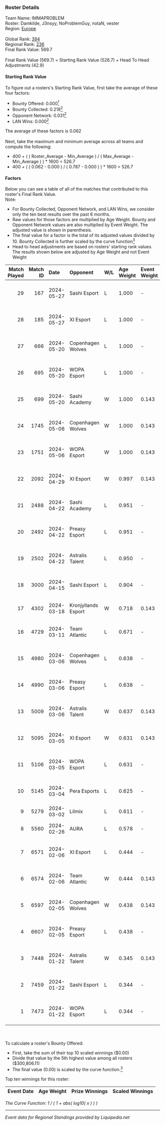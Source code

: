 ### Roster Details<br />
Team Name: IMMAPROBLEM<br />
Roster: Damkilde, J3nsyy, NoProblemGuy, notaN, vester<br />
Region: [Europe]( ../standings_europe.md)<br />
<br />
Global Rank: [394](../standings_global.md)<br />
Regional Rank: [236]( ../standings_europe.md)<br />
Final Rank Value:  569.7<br />
<br />
Final Rank Value (569.7) = Starting Rank Value (526.7) + Head To Head Adjustments (42.9)<br />

#### Starting Rank Value<br />
To figure out a rosters's Starting Rank Value, first take the average of these four factors:<br />
- Bounty Offered: 0.000[<sup>1</sup>](#table2)
- Bounty Collected: 0.218[<sup>2</sup>](#table1)
- Opponent Network: 0.031[<sup>2</sup>](#table1)
- LAN Wins: 0.000[<sup>2</sup>](#table1)

The average of these factors is 0.062<br />
<br />
Next, take the maximum and minimum average across all teams and compute the following:<br />
- 400 + ( ( Roster_Average - Min_Average ) / ( Max_Average - Min_Average ) ) * 1600 = 526.7
- 400 + ( ( 0.062 - 0.000 ) / ( 0.787 - 0.000 ) ) * 1600 = 526.7


#### Factors<br />
Below you can see a table of all of the matches that contributed to this roster's Final Rank Value.<br />
Note:<br />

- For Bounty Collected, Opponent Network, and LAN Wins, we consider only the ten best results over the past 6 months.
- Raw values for those factors are multiplied by Age Weight. Bounty and Opponent Network values are also multiplied by Event Weight. The adjusted value is shown in parenthesis.
- The final value for a factor is the total of its adjusted values divided by 10. Bounty Collected is further scaled by the curve function[<sup>3</sup>](#curveFunction)
- Head to head adjustments are based on rosters' starting rank values. The results shown below are adjusted by Age Weight and not Event Weight
<span id="table1"></span><br />


| Match Played | Match ID | Date       | Opponent            | W/L | Age Weight | Event Weight | Bounty Collected | Opponent Network | LAN Wins  | H2H Adj. | Roster                                        |
| -: | -: | :- | :- | :- | :- | :- | :- | :- | :- | -: | :- |
|           29 |      167 | 2024-05-27 | Sashi Esport        | L   | 1.000      | -            | -                | -                | -         |    -1.02 | Damkilde, J3nsyy, NoProblemGuy, notaN, vester |
|           28 |      185 | 2024-05-27 | XI Esport           | L   | 1.000      | -            | -                | -                | -         |   -10.78 | Damkilde, J3nsyy, NoProblemGuy, notaN, vester |
|           27 |      666 | 2024-05-20 | Copenhagen Wolves   | L   | 1.000      | -            | -                | -                | -         |   -12.40 | Damkilde, J3nsyy, NoProblemGuy, notaN, vester |
|           26 |      695 | 2024-05-20 | WOPA Esport         | L   | 1.000      | -            | -                | -                | -         |    -8.12 | Damkilde, J3nsyy, NoProblemGuy, notaN, vester |
|           25 |      699 | 2024-05-20 | Sashi Academy       | W   | 1.000      | 0.143        | 0.001 (0.000)    | 0.090 (0.013)    | 0 (0.000) |    15.04 | Damkilde, J3nsyy, NoProblemGuy, notaN, vester |
|           24 |     1745 | 2024-05-06 | Copenhagen Wolves   | W   | 1.000      | 0.143        | 0.000 (0.000)    | 0.387 (0.055)    | 0 (0.000) |    20.01 | Damkilde, J3nsyy, NoProblemGuy, notaN, vester |
|           23 |     1751 | 2024-05-06 | WOPA Esport         | W   | 1.000      | 0.143        | 0.003 (0.000)    | 0.594 (0.085)    | 0 (0.000) |    23.93 | Damkilde, J3nsyy, NoProblemGuy, notaN, vester |
|           22 |     2092 | 2024-04-29 | XI Esport           | W   | 0.997      | 0.143        | 0.001 (0.000)    | 0.277 (0.039)    | 0 (0.000) |    21.39 | Damkilde, J3nsyy, NoProblemGuy, notaN, vester |
|           21 |     2488 | 2024-04-22 | Sashi Academy       | L   | 0.951      | -            | -                | -                | -         |   -11.35 | Damkilde, J3nsyy, NoProblemGuy, notaN, vester |
|           20 |     2492 | 2024-04-22 | Preasy Esport       | L   | 0.951      | -            | -                | -                | -         |    -7.29 | Damkilde, J3nsyy, NoProblemGuy, notaN, vester |
|           19 |     2502 | 2024-04-22 | Astralis Talent     | L   | 0.950      | -            | -                | -                | -         |    -4.61 | Damkilde, J3nsyy, NoProblemGuy, notaN, vester |
|           18 |     3000 | 2024-04-15 | Sashi Esport        | L   | 0.904      | -            | -                | -                | -         |    -1.38 | Damkilde, J3nsyy, NoProblemGuy, notaN, vester |
|           17 |     4302 | 2024-03-18 | Kronjyllands Esport | W   | 0.718      | 0.143        | 0.000 (0.000)    | 0.028 (0.003)    | 0 (0.000) |     9.54 | daxy, J3nsyy, NoProblemGuy, notaN, vester     |
|           16 |     4729 | 2024-03-11 | Team Atlantic       | L   | 0.671      | -            | -                | -                | -         |   -10.72 | Damkilde, daxy, NoProblemGuy, notaN, vester   |
|           15 |     4980 | 2024-03-06 | Copenhagen Wolves   | L   | 0.638      | -            | -                | -                | -         |    -7.23 | Damkilde, daxy, NoProblemGuy, notaN, vester   |
|           14 |     4990 | 2024-03-06 | Preasy Esport       | L   | 0.638      | -            | -                | -                | -         |    -3.76 | Damkilde, daxy, NoProblemGuy, notaN, vester   |
|           13 |     5009 | 2024-03-06 | Astralis Talent     | W   | 0.637      | 0.143        | 0.012 (0.001)    | 0.452 (0.041)    | 0 (0.000) |    18.02 | Damkilde, daxy, NoProblemGuy, notaN, vester   |
|           12 |     5095 | 2024-03-05 | XI Esport           | W   | 0.631      | 0.143        | 0.001 (0.000)    | 0.277 (0.025)    | 0 (0.000) |    13.74 | Damkilde, daxy, NoProblemGuy, notaN, vester   |
|           11 |     5106 | 2024-03-05 | WOPA Esport         | L   | 0.631      | -            | -                | -                | -         |    -3.87 | Damkilde, daxy, NoProblemGuy, notaN, vester   |
|           10 |     5145 | 2024-03-04 | Pera Esports        | L   | 0.625      | -            | -                | -                | -         |    -2.27 | Damkilde, daxy, NoProblemGuy, notaN, vester   |
|            9 |     5279 | 2024-03-02 | Lilmix              | L   | 0.611      | -            | -                | -                | -         |    -3.40 | Brillo, dex, poiii, quix, zyyx                |
|            8 |     5560 | 2024-02-26 | AURA                | L   | 0.578      | -            | -                | -                | -         |    -5.95 | Damkilde, daxy, J3nsyy, notaN, vester         |
|            7 |     6571 | 2024-02-06 | XI Esport           | L   | 0.444      | -            | -                | -                | -         |    -4.41 | Damkilde, daxy, NoProblemGuy, notaN, vester   |
|            6 |     6574 | 2024-02-06 | Team Atlantic       | W   | 0.444      | 0.143        | 0.000 (0.000)    | 0.074 (0.005)    | 0 (0.000) |     6.72 | Damkilde, daxy, NoProblemGuy, notaN, vester   |
|            5 |     6597 | 2024-02-05 | Copenhagen Wolves   | W   | 0.438      | 0.143        | 0.000 (0.000)    | 0.387 (0.024)    | 0 (0.000) |     9.37 | Damkilde, daxy, NoProblemGuy, notaN, vester   |
|            4 |     6607 | 2024-02-05 | Preasy Esport       | L   | 0.438      | -            | -                | -                | -         |    -2.09 | Damkilde, daxy, NoProblemGuy, notaN, vester   |
|            3 |     7448 | 2024-01-22 | Astralis Talent     | W   | 0.345      | 0.143        | 0.012 (0.001)    | 0.452 (0.022)    | 0 (0.000) |     9.83 | Damkilde, daxy, NoProblemGuy, notaN, vester   |
|            2 |     7459 | 2024-01-22 | Sashi Esport        | L   | 0.344      | -            | -                | -                | -         |    -2.09 | Damkilde, daxy, NoProblemGuy, notaN, vester   |
|            1 |     7473 | 2024-01-22 | WOPA Esport         | L   | 0.344      | -            | -                | -                | -         |    -1.90 | Damkilde, daxy, NoProblemGuy, notaN, vester   |

<br />
<span id="table2"></span><br />
To calculate a roster's Bounty Offered:<br />

- First, take the sum of their top 10 scaled winnings ($0.00)
- Divide that value by the 5th highest value among all rosters ($300,806.11)
- The final value (0.00) is scaled by the curve function.[<sup>3</sup>](#curveFunction)

Top ten winnings for this roster:<br />

| Event Date | Age Weight | Prize Winnings | Scaled Winnings |
| :- | -: | :- | :- |


<span id="curveFunction"></span>_The Curve Function: 1 / ( 1 + abs( log10( x ) ) )_<br />

---
_Event data for Regional Standings provided by Liquipedia.net_<br />
